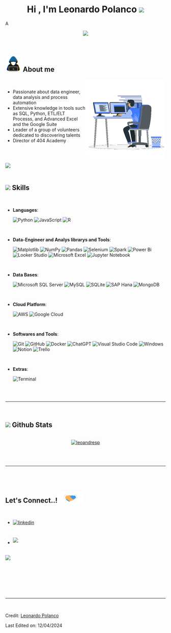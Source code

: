 
<h1 align="center"><b>Hi , I'm Leonardo Polanco </b><img src="https://media.giphy.com/media/hvRJCLFzcasrR4ia7z/giphy.gif" width="35"></h1>
<!--  -->A
<p align="center">
  <a href="https://github.com/DenverCoder1/readme-typing-svg"><img src="https://readme-typing-svg.herokuapp.com?font=Time+New+Roman&color=cyan&size=25&center=true&vCenter=true&width=600&height=100&lines=Leonardo+A+Polanco+Navas..&hearts;++;Data+Engineer,;Electronic+Engineer,;;Active+Learner/Researcher,;Love+to+learn+new+stuffs..<3"></a>
</p>


<br>



	
## <picture><img src = "https://github.com/0xAbdulKhalid/0xAbdulKhalid/raw/main/assets/mdImages/about_me.gif" width = 50px></picture> **About me**

<picture> <img align="right" src="https://github.com/0xAbdulKhalid/0xAbdulKhalid/raw/main/assets/mdImages/Right_Side.gif" width = 250px></picture>

<br>

- Passionate about data engineer, data analysis and process automation
- Extensive knowledge in tools such as SQL, Python, ETL/ELT Processs, and Advanced Excel and the Google Suite
- Leader of a group of volunteers dedicated to discovering talents
- Director of 404 Academy

<br><br>

<img src="https://user-images.githubusercontent.com/73097560/115834477-dbab4500-a447-11eb-908a-139a6edaec5c.gif"><br><br>

## <img src="https://media2.giphy.com/media/QssGEmpkyEOhBCb7e1/giphy.gif?cid=ecf05e47a0n3gi1bfqntqmob8g9aid1oyj2wr3ds3mg700bl&rid=giphy.gif" width ="25"><b> Skills</b>
<br>

<p align="center">

- **Languages**:
    
     ![Python](https://img.shields.io/badge/Python-3776AB?style=flat&logo=python&logoColor=white)
     ![JavaScript](https://img.shields.io/badge/JavaScript-F7DF1E?style=flat&logo=javascript&logoColor=black)
     ![R](https://img.shields.io/badge/R-276DC3?style=flat&logo=rstudio&logoColor=white)
   

<br>   
    
- **Data-Engineer and Analys librarys and Tools**:

   ![Matplotlib](https://img.shields.io/badge/Matplotlib-EE4D2B?style=flat&logo=matplotlib&logoColor=white)
   ![NumPy](https://img.shields.io/badge/NumPy-013243?style=flat&logo=numpy&logoColor=white)
   ![Pandas](https://img.shields.io/badge/Pandas-150458?style=flat&logo=pandas&logoColor=white)
   ![Selenium](https://img.shields.io/badge/Selenium-43B02A?style=flat&logo=selenium&logoColor=white)
   ![Spark](https://img.shields.io/badge/Apache_Spark-E25A1C?style=flat&logo=apachespark&logoColor=white)
   ![Power Bi](https://img.shields.io/badge/Power_BI-F2C811?style=flat&logo=powerbi&logoColor=black)
   ![Looker Studio](https://img.shields.io/badge/Looker_Studio-4285F4?style=flat&logo=google-datastudio&logoColor=white)
   ![Microsoft Excel](https://img.shields.io/badge/Microsoft_Excel-217346?style=flat&logo=microsoft-excel&logoColor=white)
   ![Jupyter Notebook](https://img.shields.io/badge/Jupyter-F37626?style=flat&logo=jupyter&logoColor=white)


<br>

- **Data Bases**:
  
  ![Microsoft SQL Server](https://img.shields.io/badge/Microsoft_SQL_Server-CC2927?style=flat&logo=microsoftsqlserver&logoColor=white)
  ![MySQL](https://img.shields.io/badge/MySQL-4479A1?style=flat&logo=mysql&logoColor=white)
  ![SQLite](https://img.shields.io/badge/SQLite-07405E?style=flat&logo=sqlite&logoColor=white)
  ![SAP Hana](https://img.shields.io/badge/SAP_HANA-008FD3?style=flat&logo=sap&logoColor=white)
  ![MongoDB](https://img.shields.io/badge/MongoDB-47A248?style=flat&logo=mongodb&logoColor=white)

<br>

- **Cloud Platform**:

    ![AWS](https://img.shields.io/badge/AWS-232F3E?style=flat&logo=amazon-aws&logoColor=white)
    ![Google Cloud](https://img.shields.io/badge/Google_Cloud-4285F4?style=flat&logo=google-cloud&logoColor=white)

    
<br>

- **Softwares and Tools**:

    ![Git](https://img.shields.io/badge/Git-F05033?style=flat&logo=git&logoColor=white)
    ![GitHub](https://img.shields.io/badge/GitHub-181717?style=flat&logo=github&logoColor=white)
    ![Docker](https://img.shields.io/badge/Docker-2496ED?style=flat&logo=docker&logoColor=white)
    ![ChatGPT](https://img.shields.io/badge/ChatGPT-74aa9c?style=flat&logo=openai&logoColor=white)
    ![Visual Studio Code](https://img.shields.io/badge/Visual_Studio_Code-007ACC?style=flat&logo=visualstudiocode&logoColor=white)
    ![Windows](https://img.shields.io/badge/Windows-0078D6?style=flat&logo=windows&logoColor=white)
    ![Notion](https://img.shields.io/badge/Notion-000000?style=flat&logo=notion&logoColor=white)
    ![Trello](https://img.shields.io/badge/Trello-0052CC?style=flat&logo=trello&logoColor=white)

<br>

- **Extras**:

    ![Terminal](https://img.shields.io/badge/Terminal-000000?style=flat&logo=gnubash&logoColor=white)
</p>

<br>
<br>

-----

<br>


## <img src="https://media.giphy.com/media/iY8CRBdQXODJSCERIr/giphy.gif" width="35"><b> Github Stats </b>
<br>

<div align="center">

<a href="https://github.com/0xabdulkhalid/">
  <img src="https://github-readme-stats.vercel.app/api/top-langs?username=leoandresp&show_icons=true&locale=en&layout=compact&line_height=20&title_color=7A7ADB&icon_color=2234AE&text_color=D3D3D3&bg_color=0,000000,130F40" width="375"  alt="leoandresp"/>

</a>
</div>

<br>
<br>
<br>

-----

<br>
<br>

## <b> Let's Connect..!</b><img src="https://github.com/0xAbdulKhalid/0xAbdulKhalid/raw/main/assets/mdImages/handshake.gif" width ="80">
<br>
<div align='left'>

<ul>

<li>
<a href="https://www.linkedin.com/in/leonardo-polanco-navas" target="_blank">
<img src="https://img.shields.io/badge/linkedin:  Leonardo_Polanco-%2300acee.svg?color=405DE6&style=for-the-badge&logo=linkedin&logoColor=white" alt=linkedin style="margin-bottom: 5px;"/>
</a>
</li>

<br>


<br>

<li>
<a href="mailto:leoandres52@gmail.com" target="_blank">
<img src="https://img.shields.io/badge/gmail:  leoandres52@gmail.com-%23EA4335.svg?style=for-the-badge&logo=gmail&logoColor=white" t=mail style="margin-bottom: 5px;" />
</a>
</li>
	
</ul>
</div>

<br>
<img src="https://user-images.githubusercontent.com/73097560/115834477-dbab4500-a447-11eb-908a-139a6edaec5c.gif">
<br>
<br>
<br>


</div>
<br>
<br>
<br>
<br>

---

<br>

Credit: [Leonardo Polanco](https://github.com/leoandresp)

Last Edited on: 12/04/2024
